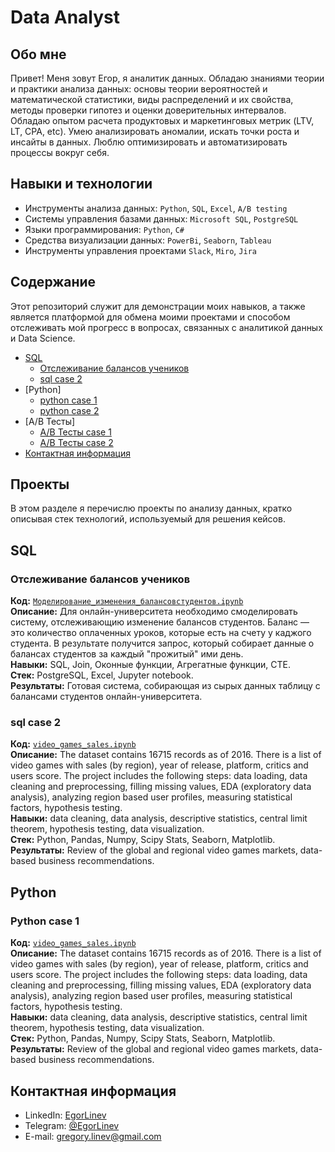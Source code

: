 # Data Analyst

## Обо мне 

Привет! Меня зовут Егор, я аналитик данных. Обладаю знаниями теории и практики анализа данных: основы теории вероятностей и математической статистики, виды распределений и их свойства, методы проверки гипотез и оценки доверительных интервалов. Обладаю опытом расчета продуктовых и маркетинговых метрик (LTV, LT, CPA, etc). Умею анализировать аномалии, искать точки роста и инсайты в данных.
Люблю оптимизировать и автоматизировать процессы вокруг себя. 
<br>

## Навыки и технологии
- Инструменты анализа данных: ``Python``, ``SQL``, ``Excel``, ``A/B testing``
- Системы управления базами данных: ``Microsoft SQL``, ``PostgreSQL``
- Языки программирования: ``Python``, ``C#``
- Средства визуализации данных: ``PowerBi``, ``Seaborn``, ``Tableau``
- Инструменты управления проектами ``Slack``, ``Miro``, ``Jira``
  
## Содержание
 Этот репозиторий служит для демонстрации моих навыков, а также является платформой для обмена моими проектами и способом отслеживать мой прогресс в вопросах, связанных с аналитикой данных и Data Science.
<br>
- [SQL](#sql)
  + [Отслеживание балансов учеников](#отслеживание-балансов-учеников)
  + [sql case 2](https://github.com/EgorLinev/StudyProjects/blob/main/SQL/BalanceTracking)
- [Python]
  + [python case 1](https://github.com/EgorLinev/StudyProjects/tree/main/SQL)
  + [python case 2](https://github.com/EgorLinev/StudyProjects/tree/main/SQL)
- [A/B Тесты]
  + [A/B Тесты case 1](https://github.com/EgorLinev/StudyProjects/tree/main/SQL)
  + [A/B Тесты case 2](https://github.com/EgorLinev/StudyProjects/tree/main/SQL)
- [Контактная информация](https://github.com/EgorLinev/StudyProjects/tree/main/SQL)

 
 ## Проекты 
 В этом разделе я перечислю проекты по анализу данных, кратко описывая стек технологий, используемый для решения кейсов.
 <br>
 ## SQL   
 ### Отслеживание балансов учеников
**Код:** [`Моделирование_изменения_балансовстудентов.ipynb`](https://github.com/EgorLinev/StudyProjects/blob/main/%D0%9C%D0%BE%D0%B4%D0%B5%D0%BB%D0%B8%D1%80%D0%BE%D0%B2%D0%B0%D0%BD%D0%B8%D0%B5%20%D0%B8%D0%B7%D0%BC%D0%B5%D0%BD%D0%B5%D0%BD%D0%B8%D1%8F%20%D0%B1%D0%B0%D0%BB%D0%B0%D0%BD%D1%81%D0%BE%D0%B2%20%D1%81%D1%82%D1%83%D0%B4%D0%B5%D0%BD%D1%82%D0%BE%D0%B2.ipynb)    
**Описание:** Для онлайн-университета необходимо смоделировать систему, отслеживающию изменение балансов студентов. Баланс — это количество оплаченных уроков, которые есть на счету у каджого студента. В результате получится запрос, который собирает данные о балансах студентов за каждый "прожитый" ими день.   
**Навыки:** SQL, Join, Оконные функции, Агрегатные функции, CTE.  
**Стек:** PostgreSQL, Excel, Jupyter notebook.  
**Результаты:** Готовая система, собирающая из сырых данных таблицу с балансами студентов онлайн-университета.  

  ### sql case 2
**Код:** [`video_games_sales.ipynb`](https://github.com/nktnlx/data_analysis_portfolio/blob/main/video_games_sales.ipynb)    
**Описание:** The dataset contains 16715 records as of 2016. There is a list of video games with sales (by region), year of release, platform, critics and users score. The project includes the following steps: data loading, data cleaning and preprocessing, filling missing values, EDA (exploratory data analysis), analyzing region based user profiles, measuring statistical factors, hypothesis testing.  
**Навыки:** data cleaning, data analysis, descriptive statistics, central limit theorem, hypothesis testing, data visualization.  
**Стек:** Python, Pandas, Numpy, Scipy Stats, Seaborn, Matplotlib.  
**Результаты:** Review of the global and regional video games markets, data-based business recommendations.  
  
## Python

  ### Python case 1
**Код:** [`video_games_sales.ipynb`](https://github.com/nktnlx/data_analysis_portfolio/blob/main/video_games_sales.ipynb)    
**Описание:** The dataset contains 16715 records as of 2016. There is a list of video games with sales (by region), year of release, platform, critics and users score. The project includes the following steps: data loading, data cleaning and preprocessing, filling missing values, EDA (exploratory data analysis), analyzing region based user profiles, measuring statistical factors, hypothesis testing.  
**Навыки:** data cleaning, data analysis, descriptive statistics, central limit theorem, hypothesis testing, data visualization.  
**Стек:** Python, Pandas, Numpy, Scipy Stats, Seaborn, Matplotlib.  
**Результаты:** Review of the global and regional video games markets, data-based business recommendations.  

 
## Контактная информация
- LinkedIn: [EgorLinev](https://www.linkedin.com/in/egor-linev-54b166288/) 
- Telegram: [@EgorLinev](https://t.me/EgorLinev)
- E-mail: gregory.linev@gmail.com
